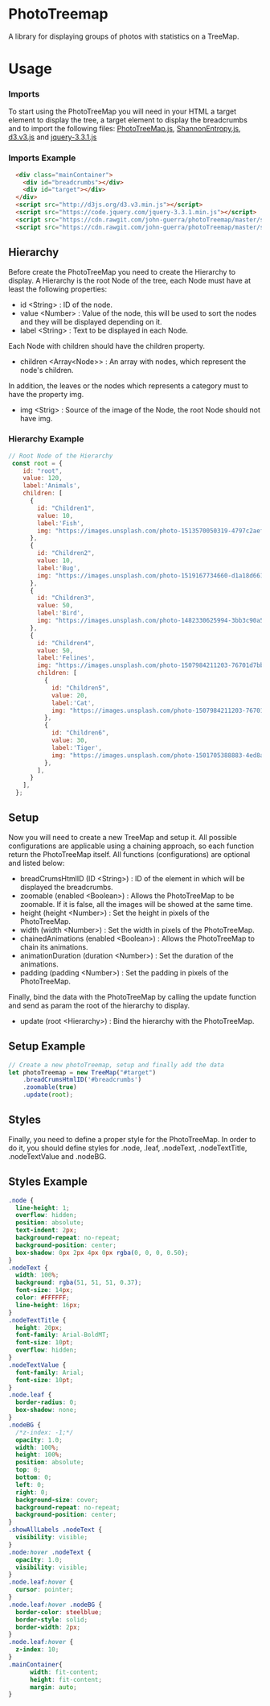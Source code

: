 # PhotoTreemap

A library for displaying groups of photos with statistics on a TreeMap.

# Usage

### Imports
To start using the PhotoTreeMap you will need in your HTML a target element to display the tree, a target element to display the breadcrumbs and to import the following files: [PhotoTreeMap.js](https://cdn.rawgit.com/john-guerra/photoTreemap/master/source/PhotoTreeMap.js), [ShannonEntropy.js](https://raw.githubusercontent.com/john-guerra/photoTreemap/master/source/ShannonEntropy.js), [d3.v3.js](http://d3js.org/d3.v3.min.js) and [jquery-3.3.1.js](https://code.jquery.com/jquery-3.3.1.min.js)

### Imports Example

```html
  <div class="mainContainer">
    <div id="breadcrumbs"></div>
    <div id="target"></div>
  </div>
  <script src="http://d3js.org/d3.v3.min.js"></script>
  <script src="https://code.jquery.com/jquery-3.3.1.min.js"></script>
  <script src="https://cdn.rawgit.com/john-guerra/photoTreemap/master/source/ShannonEntropy.js"></script>
  <script src="https://cdn.rawgit.com/john-guerra/photoTreemap/master/source/PhotoTreeMap.js"></script>
```
## Hierarchy
Before create the PhotoTreeMap you need to create the Hierarchy to display. A Hierarchy is the root Node of the tree, each Node must have at least the following properties:
* id \<String> : ID of the node.
* value \<Number> : Value of the node, this will be used to sort the nodes and they will be displayed depending on it.
* label \<String> : Text to be displayed in each Node.

Each Node with children should have the children property.

* children \<Array\<Node>> : An array with nodes, which represent the node's children.

In addition, the leaves or the nodes which represents a category must to have the property img.

* img \<Strig> : Source of the image of the Node, the root Node should not have img.

### Hierarchy Example

```javascript
// Root Node of the Hierarchy
 const root = {
    id: "root",
    value: 120,
    label:'Animals',
    children: [
      {
        id: "Children1",
        value: 10,
        label:'Fish',
        img: "https://images.unsplash.com/photo-1513570050319-4797c2aef25e?ixlib=rb-0.3.5&ixid=eyJhcHBfaWQiOjEyMDd9&s=9a0e774d1c6dc64d2db999ac99fd5dd0&auto=format&fit=crop&w=1079&q=80",
      },
      {
        id: "Children2",
        value: 10,
        label:'Bug',
        img: "https://images.unsplash.com/photo-1519167734660-d1a18d66190b?ixlib=rb-0.3.5&ixid=eyJhcHBfaWQiOjEyMDd9&s=cfde3f91a1c44c82fc604ffc2bf5af19&auto=format&fit=crop&w=1049&q=80",
      },
      {
        id: "Children3",
        value: 50,
        label:'Bird',
        img: "https://images.unsplash.com/photo-1482330625994-3bb3c90a5d05?ixlib=rb-0.3.5&ixid=eyJhcHBfaWQiOjEyMDd9&s=e0ead9e00f1af258d880308b9a0af37b&auto=format&fit=crop&w=1052&q=80",
      },
      {
        id: "Children4",
        value: 50,
        label:'Felines',
        img: "https://images.unsplash.com/photo-1507984211203-76701d7bb120?ixlib=rb-0.3.5&ixid=eyJhcHBfaWQiOjEyMDd9&s=eacbf50fac29a13afba26ad7499cedee&auto=format&fit=crop&w=1052&q=80",
        children: [
          {
            id: "Children5",
            value: 20,
            label:'Cat',
            img: "https://images.unsplash.com/photo-1507984211203-76701d7bb120?ixlib=rb-0.3.5&ixid=eyJhcHBfaWQiOjEyMDd9&s=eacbf50fac29a13afba26ad7499cedee&auto=format&fit=crop&w=1052&q=80"
          },
          {
            id: "Children6",
            value: 30,
            label:'Tiger',
            img: "https://images.unsplash.com/photo-1501705388883-4ed8a543392c?ixlib=rb-0.3.5&ixid=eyJhcHBfaWQiOjEyMDd9&s=9da9e3aa07ca3d4d09a08ec168815d68&auto=format&fit=crop&w=1050&q=80"
          },
        ],
      }
    ],
  };
```
## Setup

Now you will need to create a new TreeMap and setup it. All possible configurations are applicable using a chaining approach, so each function return the PhotoTreeMap itself. All functions (configurations) are optional and listed below:
* breadCrumsHtmlID (ID \<String>) : ID of the element in which will be displayed the breadcrumbs.
* zoomable (enabled \<Boolean>) : Allows the PhotoTreeMap to be zoomable. If it is false, all the images will be showed at the same time.
* height (height \<Number>)  : Set the height in pixels of the PhotoTreeMap. 
* width (width \<Number>)  : Set the width in pixels of the PhotoTreeMap.
* chainedAnimations (enabled \<Boolean>) : Allows the PhotoTreeMap to chain its animations.
* animationDuration (duration \<Number>) : Set the duration of the animations.
* padding (padding \<Number>) : Set the padding in pixels of the PhotoTreeMap.

Finally, bind the data with the PhotoTreeMap by calling the update function and send as param the root of the hierarchy to display.
* update (root \<Hierarchy>) : Bind the hierarchy with the PhotoTreeMap.

## Setup Example

```javascript
// Create a new photoTreemap, setup and finally add the data
let photoTreemap = new TreeMap("#target")
    .breadCrumsHtmlID('#breadcrumbs')
    .zoomable(true)
    .update(root);
```

## Styles
Finally, you need to define a proper style for the PhotoTreeMap. In order to do it, you should define styles for .node, .leaf, .nodeText, .nodeTextTitle, .nodeTextValue and .nodeBG. 

## Styles Example

```css
.node {
  line-height: 1;
  overflow: hidden;
  position: absolute;
  text-indent: 2px;
  background-repeat: no-repeat;
  background-position: center;
  box-shadow: 0px 2px 4px 0px rgba(0, 0, 0, 0.50);
}
.nodeText {
  width: 100%;
  background: rgba(51, 51, 51, 0.37);
  font-size: 14px;
  color: #FFFFFF;
  line-height: 16px;
}
.nodeTextTitle {
  height: 20px;
  font-family: Arial-BoldMT;
  font-size: 10pt;
  overflow: hidden;
}
.nodeTextValue {
  font-family: Arial;
  font-size: 10pt;
}
.node.leaf {
  border-radius: 0;
  box-shadow: none;
}
.nodeBG {
  /*z-index: -1;*/
  opacity: 1.0;
  width: 100%;
  height: 100%;
  position: absolute;
  top: 0;
  bottom: 0;
  left: 0;
  right: 0;
  background-size: cover;
  background-repeat: no-repeat;
  background-position: center;
}
.showAllLabels .nodeText {
  visibility: visible;
}
.node:hover .nodeText {
  opacity: 1.0;
  visibility: visible;
}
.node.leaf:hover {
  cursor: pointer;
}
.node.leaf:hover .nodeBG {
  border-color: steelblue;
  border-style: solid;
  border-width: 2px;
}
.node.leaf:hover {
  z-index: 10;
}
.mainContainer{
      width: fit-content;
      height: fit-content;
      margin: auto;
}
```